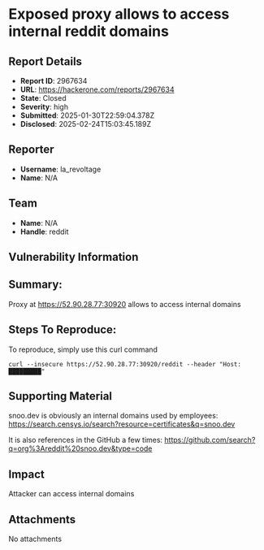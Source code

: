 # Exposed proxy allows to access internal reddit domains

## Report Details
- **Report ID**: 2967634
- **URL**: https://hackerone.com/reports/2967634
- **State**: Closed
- **Severity**: high
- **Submitted**: 2025-01-30T22:59:04.378Z
- **Disclosed**: 2025-02-24T15:03:45.189Z

## Reporter
- **Username**: la_revoltage
- **Name**: N/A

## Team
- **Name**: N/A
- **Handle**: reddit

## Vulnerability Information
## Summary:
Proxy at https://52.90.28.77:30920 allows to access internal domains

## Steps To Reproduce:
To reproduce, simply use this curl command
  ```
curl --insecure https://52.90.28.77:30920/reddit --header "Host: █████████"
```


## Supporting Material 
snoo.dev is obviously an internal domains used by employees:
https://search.censys.io/search?resource=certificates&q=snoo.dev

It is also references in the GitHub a few times:
https://github.com/search?q=org%3Areddit%20snoo.dev&type=code

## Impact

Attacker can access internal domains

## Attachments
No attachments
